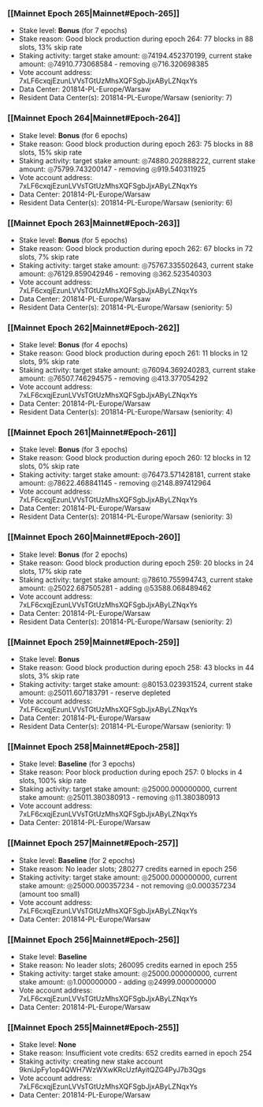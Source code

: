 ### [[Mainnet Epoch 265|Mainnet#Epoch-265]]
* Stake level: **Bonus** (for 7 epochs)
* Stake reason: Good block production during epoch 264: 77 blocks in 88 slots, 13% skip rate
* Staking activity: target stake amount: ◎74194.452370199, current stake amount: ◎74910.773068584 - removing ◎716.320698385
* Vote account address: 7xLF6cxqjEzunLVVsTGtUzMhsXQFSgbJjxAByLZNqxYs
* Data Center: 201814-PL-Europe/Warsaw
* Resident Data Center(s): 201814-PL-Europe/Warsaw (seniority: 7)
### [[Mainnet Epoch 264|Mainnet#Epoch-264]]
* Stake level: **Bonus** (for 6 epochs)
* Stake reason: Good block production during epoch 263: 75 blocks in 88 slots, 15% skip rate
* Staking activity: target stake amount: ◎74880.202888222, current stake amount: ◎75799.743200147 - removing ◎919.540311925
* Vote account address: 7xLF6cxqjEzunLVVsTGtUzMhsXQFSgbJjxAByLZNqxYs
* Data Center: 201814-PL-Europe/Warsaw
* Resident Data Center(s): 201814-PL-Europe/Warsaw (seniority: 6)
### [[Mainnet Epoch 263|Mainnet#Epoch-263]]
* Stake level: **Bonus** (for 5 epochs)
* Stake reason: Good block production during epoch 262: 67 blocks in 72 slots, 7% skip rate
* Staking activity: target stake amount: ◎75767.335502643, current stake amount: ◎76129.859042946 - removing ◎362.523540303
* Vote account address: 7xLF6cxqjEzunLVVsTGtUzMhsXQFSgbJjxAByLZNqxYs
* Data Center: 201814-PL-Europe/Warsaw
* Resident Data Center(s): 201814-PL-Europe/Warsaw (seniority: 5)
### [[Mainnet Epoch 262|Mainnet#Epoch-262]]
* Stake level: **Bonus** (for 4 epochs)
* Stake reason: Good block production during epoch 261: 11 blocks in 12 slots, 9% skip rate
* Staking activity: target stake amount: ◎76094.369240283, current stake amount: ◎76507.746294575 - removing ◎413.377054292
* Vote account address: 7xLF6cxqjEzunLVVsTGtUzMhsXQFSgbJjxAByLZNqxYs
* Data Center: 201814-PL-Europe/Warsaw
* Resident Data Center(s): 201814-PL-Europe/Warsaw (seniority: 4)
### [[Mainnet Epoch 261|Mainnet#Epoch-261]]
* Stake level: **Bonus** (for 3 epochs)
* Stake reason: Good block production during epoch 260: 12 blocks in 12 slots, 0% skip rate
* Staking activity: target stake amount: ◎76473.571428181, current stake amount: ◎78622.468841145 - removing ◎2148.897412964
* Vote account address: 7xLF6cxqjEzunLVVsTGtUzMhsXQFSgbJjxAByLZNqxYs
* Data Center: 201814-PL-Europe/Warsaw
* Resident Data Center(s): 201814-PL-Europe/Warsaw (seniority: 3)
### [[Mainnet Epoch 260|Mainnet#Epoch-260]]
* Stake level: **Bonus** (for 2 epochs)
* Stake reason: Good block production during epoch 259: 20 blocks in 24 slots, 17% skip rate
* Staking activity: target stake amount: ◎78610.755994743, current stake amount: ◎25022.687505281 - adding ◎53588.068489462
* Vote account address: 7xLF6cxqjEzunLVVsTGtUzMhsXQFSgbJjxAByLZNqxYs
* Data Center: 201814-PL-Europe/Warsaw
* Resident Data Center(s): 201814-PL-Europe/Warsaw (seniority: 2)
### [[Mainnet Epoch 259|Mainnet#Epoch-259]]
* Stake level: **Bonus**
* Stake reason: Good block production during epoch 258: 43 blocks in 44 slots, 3% skip rate
* Staking activity: target stake amount: ◎80153.023931524, current stake amount: ◎25011.607183791 - reserve depleted
* Vote account address: 7xLF6cxqjEzunLVVsTGtUzMhsXQFSgbJjxAByLZNqxYs
* Data Center: 201814-PL-Europe/Warsaw
* Resident Data Center(s): 201814-PL-Europe/Warsaw (seniority: 1)
### [[Mainnet Epoch 258|Mainnet#Epoch-258]]
* Stake level: **Baseline** (for 3 epochs)
* Stake reason: Poor block production during epoch 257: 0 blocks in 4 slots, 100% skip rate
* Staking activity: target stake amount: ◎25000.000000000, current stake amount: ◎25011.380380913 - removing ◎11.380380913
* Vote account address: 7xLF6cxqjEzunLVVsTGtUzMhsXQFSgbJjxAByLZNqxYs
* Data Center: 201814-PL-Europe/Warsaw
### [[Mainnet Epoch 257|Mainnet#Epoch-257]]
* Stake level: **Baseline** (for 2 epochs)
* Stake reason: No leader slots; 280277 credits earned in epoch 256
* Staking activity: target stake amount: ◎25000.000000000, current stake amount: ◎25000.000357234 - not removing ◎0.000357234 (amount too small)
* Vote account address: 7xLF6cxqjEzunLVVsTGtUzMhsXQFSgbJjxAByLZNqxYs
* Data Center: 201814-PL-Europe/Warsaw
### [[Mainnet Epoch 256|Mainnet#Epoch-256]]
* Stake level: **Baseline**
* Stake reason: No leader slots; 260095 credits earned in epoch 255
* Staking activity: target stake amount: ◎25000.000000000, current stake amount: ◎1.000000000 - adding ◎24999.000000000
* Vote account address: 7xLF6cxqjEzunLVVsTGtUzMhsXQFSgbJjxAByLZNqxYs
* Data Center: 201814-PL-Europe/Warsaw
### [[Mainnet Epoch 255|Mainnet#Epoch-255]]
* Stake level: **None**
* Stake reason: Insufficient vote credits: 652 credits earned in epoch 254
* Staking activity: creating new stake account 9kniJpFy1op4QWH7WzWXwKRcUzfAyitQZG4PyJ7b3Qgs
* Vote account address: 7xLF6cxqjEzunLVVsTGtUzMhsXQFSgbJjxAByLZNqxYs
* Data Center: 201814-PL-Europe/Warsaw